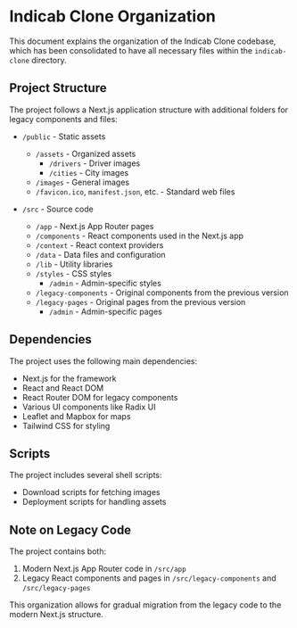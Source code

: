 # Indicab Clone Organization

This document explains the organization of the Indicab Clone codebase, which has been consolidated to have all necessary files within the `indicab-clone` directory.

## Project Structure

The project follows a Next.js application structure with additional folders for legacy components and files:

- `/public` - Static assets
  - `/assets` - Organized assets
    - `/drivers` - Driver images
    - `/cities` - City images
  - `/images` - General images
  - `/favicon.ico`, `manifest.json`, etc. - Standard web files

- `/src` - Source code
  - `/app` - Next.js App Router pages
  - `/components` - React components used in the Next.js app
  - `/context` - React context providers
  - `/data` - Data files and configuration
  - `/lib` - Utility libraries
  - `/styles` - CSS styles
    - `/admin` - Admin-specific styles
  - `/legacy-components` - Original components from the previous version
  - `/legacy-pages` - Original pages from the previous version
    - `/admin` - Admin-specific pages

## Dependencies

The project uses the following main dependencies:
- Next.js for the framework
- React and React DOM
- React Router DOM for legacy components
- Various UI components like Radix UI
- Leaflet and Mapbox for maps
- Tailwind CSS for styling

## Scripts

The project includes several shell scripts:
- Download scripts for fetching images
- Deployment scripts for handling assets

## Note on Legacy Code

The project contains both:
1. Modern Next.js App Router code in `/src/app`
2. Legacy React components and pages in `/src/legacy-components` and `/src/legacy-pages`

This organization allows for gradual migration from the legacy code to the modern Next.js structure.
